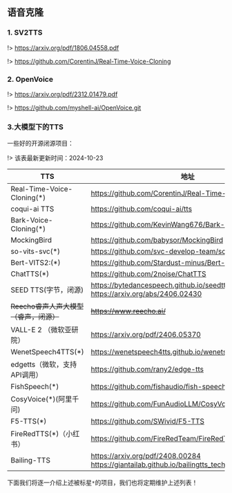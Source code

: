 ## 语音克隆

<!-- 明天找找语音clone


https://github.com/CorentinJ/Real-Time-Voice-Cloning

https://github.com/coqui-ai/tts

https://github.com/KevinWang676/Bark-Voice-Cloning

https://github.com/babysor/MockingBird

https://github.com/svc-develop-team/so-vits-svc

https://github.com/espnet/espnet

https://github.com/Stardust-minus/Bert-VITS2
https://mp.weixin.qq.com/s/m5JY0bpcJYTR4xp_c7V5gg

https://github.com/PlayVoice/vits_chinese/blob/master/README.md

https://github.com/BenAAndrew/Voice-Cloning-App


LLM后的：

https://mp.weixin.qq.com/s/ogVcJ7Kn8wlzcQw4xZiwag

字节  SEED TTS（没开源)
ChatTTS

Reecho睿声人声大模型

VALL-E 2

WenetSpeech4TTS


Fish speech

F5-TTS

so-vits-svc

千问开源的语音模型: CosyVocie

toucan TTS

+ toucan TTS: https://github.com/DigitalPhonetics/IMS-Toucan

+ audio Codec

wdge-tts(微软，只提供API)

小红书开源的： FireRedTTS

https://mp.weixin.qq.com/s/Efji-id3qZfRDsNkdFoU4w


CorentinJ/Real-Time-Voice-Cloning: https://github.com/CorentinJ/Real-Time-Voice-Cloning
NationalSecurityAgency/ghidra: https://github.com/NationalSecurityAgency/ghidra
bigskysoftware/htmx: https://github.com/bigskysoftware/htmx
intel/intel-one-mono: https://github.com/intel/intel-one-mono
neonbjb/tortoise-tts: https://github.com/neonbjb/tortoise-tts
terraform-aws-modules/terraform-aws-eks: https://github.com/terraform-aws-modules/terraform-aws-eks

Bailing-TTS: https://mp.weixin.qq.com/s/JNjsAgG2PXOK7o0KZD57LA


-->

### 1. SV2TTS

!> https://arxiv.org/pdf/1806.04558.pdf

!> https://github.com/CorentinJ/Real-Time-Voice-Cloning

<!-- https://zhuanlan.zhihu.com/p/112627134 -->



### 2. OpenVoice

!> https://arxiv.org/pdf/2312.01479.pdf

!> https://github.com/myshell-ai/OpenVoice.git


<!-- https://blog.csdn.net/weixin_44649780/article/details/135480550 -->


### 3.大模型下的TTS

一些好的开源闭源项目：

!> 该表最新更新时间：2024-10-23

|  TTS    |  地址    |
| ---- | ---- |
|Real-Time-Voice-Cloning(\*)      |  https://github.com/CorentinJ/Real-Time-Voice-Cloning    |
|coqui-ai TTS      | https://github.com/coqui-ai/tts     |
|Bark-Voice-Cloning(\*)      |  https://github.com/KevinWang676/Bark-Voice-Cloning    |
|MockingBird      | https://github.com/babysor/MockingBird     |
|so-vits-svc(\*)      |  https://github.com/svc-develop-team/so-vits-svc    |
|Bert-VITS2:(\*)      |  https://github.com/Stardust-minus/Bert-VITS2    |
|ChatTTS(\*)      | https://github.com/2noise/ChatTTS     |
|SEED TTS(字节，闭源)      |   <https://bytedancespeech.github.io/seedtts_tech_report/> <https://arxiv.org/abs/2406.02430>    |
|~~Reecho睿声人声大模型（睿声，闭源）~~      | ~~https://www.reecho.ai/~~    |
|VALL-E 2 （微软亚研院）|  https://arxiv.org/pdf/2406.05370 |
|WenetSpeech4TTS(\*)| <https://wenetspeech4tts.github.io/wenetspeech4tts/> |
|edgetts（微软，支持API调用）| https://github.com/rany2/edge-tts |
|FishSpeech(\*) | https://github.com/fishaudio/fish-speech |
|CosyVoice(\*)(阿里千问) | https://github.com/FunAudioLLM/CosyVoice |
|F5-TTS(\*) | https://github.com/SWivid/F5-TTS |
|FireRedTTS(\*)（小红书） | https://github.com/FireRedTeam/FireRedTTS |
|Bailing-TTS | <https://arxiv.org/pdf/2408.00284> <https://giantailab.github.io/bailingtts_tech_report/index.html> |


下面我们将逐一介绍上述被标星`*`的项目，我们也将定期维护上述列表！



